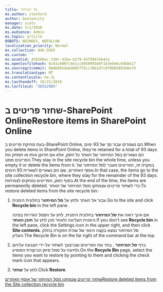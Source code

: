 ```yaml
---
title: סל המיחזור
ms.author: stevhord
author: bentoncity
manager: scotv
ms.date: 3/1/2018
ms.audience: Admin
ms.topic: article
ROBOTS: NOINDEX, NOFOLLOW
localization_priority: Normal
ms.collection: Adm_O365
ms.custom: ''
ms.assetid: 456586ec-330c-41be-b2f9-65f9947eb41a
ms.openlocfilehash: 8c61c6007c8e1cc8958993e0f1b3e0e6c0dbb617
ms.sourcegitcommit: 0b06093dabd685f76cc39b1d7c0f8b03883b6e79
ms.translationtype: MT
ms.contentlocale: he-IL
ms.lasthandoff: 10/25/2019
ms.locfileid: "36552985"
---
```

# <a name="restore-items-in-sharepoint-online"></a><span data-ttu-id="05b24-102">שחזר פריטים ב-SharePoint Online</span><span class="sxs-lookup"><span data-stu-id="05b24-102">Restore items in SharePoint Online</span></span>

<span data-ttu-id="05b24-103">בעת מחיקת פריטים ב-SharePoint Online, הם נשמרים עבור סך של 93 ימים.</span><span class="sxs-lookup"><span data-stu-id="05b24-103">When you delete items in SharePoint Online, they're retained for a total of 93 days.</span></span> <span data-ttu-id="05b24-104">הם נשארים בסל המיחזור של האתר כל הזמן, אלא אם תרוקן אותו או תמחק את הפריטים ממנו.</span><span class="sxs-lookup"><span data-stu-id="05b24-104">They stay in the site recycle bin the whole time, unless you empty it or delete the items from it.</span></span> <span data-ttu-id="05b24-105">במקרה זה, הפריטים מעבר לסל המיחזור של אוסף האתרים, שם הם נשארים לשארית 93 הימים.</span><span class="sxs-lookup"><span data-stu-id="05b24-105">In that case, the items go to the site collection recycle bin, where they stay for the remainder of the 93 days.</span></span> <span data-ttu-id="05b24-106">בסוף הזמן, הפריטים נמחקים לצמיתות.</span><span class="sxs-lookup"><span data-stu-id="05b24-106">At the end of the time, the items are permanently deleted.</span></span> <span data-ttu-id="05b24-107">כדי לשחזר פריטים שנמחקו מסל המיחזור של האתר:</span><span class="sxs-lookup"><span data-stu-id="05b24-107">To restore deleted items from the site recycle bin:</span></span>
  
1. <span data-ttu-id="05b24-108">עבור אל האתר ולחץ על **סל המיחזור** בחלונית הימנית.</span><span class="sxs-lookup"><span data-stu-id="05b24-108">Go to the site and click **Recycle bin** in the left pane.</span></span> 
    
    <span data-ttu-id="05b24-109">אם אינך רואה את **סל המיחזור** בחלונית הימנית, לחץ על הסמל הגדרות בפינה הימנית העליונה ולאחר מכן לחץ על **תוכן האתר**.</span><span class="sxs-lookup"><span data-stu-id="05b24-109">If you don't see **Recycle bin** in the left pane, click the Settings icon in the upper right, and then click **Site contents**.</span></span> <span data-ttu-id="05b24-110">סל המיחזור נמצא בקצה הימני של שורת הפקודה בחלק העליון.</span><span class="sxs-lookup"><span data-stu-id="05b24-110">The Recycle Bin is on the far right of the command bar at the top.</span></span>
    
2. <span data-ttu-id="05b24-111">בדף **סל המיחזור** , בחר את הפריטים שברצונך לשחזר על-ידי הצבעה עליהם ולחיצה על סמל סימן הביקורת המופיע.</span><span class="sxs-lookup"><span data-stu-id="05b24-111">On the **Recycle Bin** page, select the items you want to restore by pointing to them and clicking the check mark icon that appears.</span></span> 
    
3. <span data-ttu-id="05b24-112">לחץ על **שחזר**.</span><span class="sxs-lookup"><span data-stu-id="05b24-112">Click **Restore**.</span></span>
    
[<span data-ttu-id="05b24-113">שחזור פריטים שנמחקו מסל המיחזור של אוסף האתרים</span><span class="sxs-lookup"><span data-stu-id="05b24-113">Restore deleted items from the Site collection recycle bin</span></span>](https://go.microsoft.com/fwlink/?linkid=866439)
  

